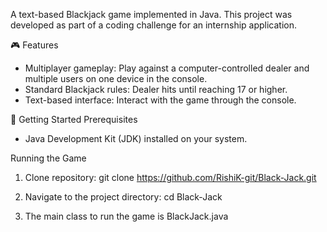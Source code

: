 A text-based Blackjack game implemented in Java. This project was developed as part of a coding challenge for an internship application.

🎮 Features
- Multiplayer gameplay: Play against a computer-controlled dealer and multiple users on one device in the console.
- Standard Blackjack rules: Dealer hits until reaching 17 or higher.
- Text-based interface: Interact with the game through the console.

🚀 Getting Started
Prerequisites
- Java Development Kit (JDK) installed on your system.

Running the Game
1. Clone repository:
git clone https://github.com/RishiK-git/Black-Jack.git

2. Navigate to the project directory:
cd Black-Jack

3. The main class to run the game is BlackJack.java
